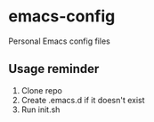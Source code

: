 # emacs-config
Personal Emacs config files

## Usage reminder
1. Clone repo
2. Create .emacs.d if it doesn't exist
3. Run init.sh
